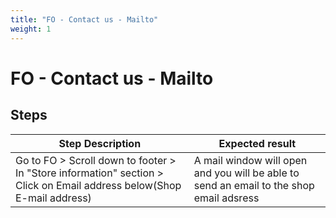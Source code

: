 ```yaml
---
title: "FO - Contact us - Mailto"
weight: 1
---
```


# FO - Contact us - Mailto
## Steps
| Step Description | Expected result |
| ----- | ----- |
| Go to FO > Scroll down to footer > In "Store information" section > Click on Email address below(Shop E-mail address) | A mail window will open and you will be able to send an email to the shop email adsress |
